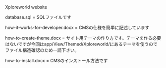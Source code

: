 Xploreworld website

database.sql = SQLファイルです

how-it-works-for-developer.docx = CMSの仕様を簡単に記述しています

how-to-create-theme.docx = サイト用テーマの作り方です。テーマを作る必要はないですが今回はapp/View/Themed/Xploreworld/にあるテーマを使うのでファイル構造確認のため一読下さい。

how-to-install.docx = CMSのインストール方法です

